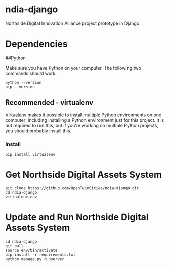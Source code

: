 ndia-django
===========

Northside Digital Innovation Alliance project prototype in Django

# Dependencies

##Python

Make sure you have Python on your computer. The following two commands should work:

```
python --version
pip --version
```
## Recommended - virtualenv

[Virtualenv](https://virtualenv.readthedocs.org/en/latest/) makes it possible 
to install multiple Python environments on one computer; including installing a 
Python environment just for this project. It is not required to run this, but
if you're working on multiple Python projects, you should probably install this.

### Install

```
pip install virtualenv
```

# Get Northside Digital Assets System

```
git clone https://github.com/OpenTwinCities/ndia-django.git
cd ndia-django
virtualenv env
```

# Update and Run Northside Digital Assets System

```
cd ndia-django
git pull
source env/bin/activate
pip install -r requirements.txt
python manage.py runserver
```
